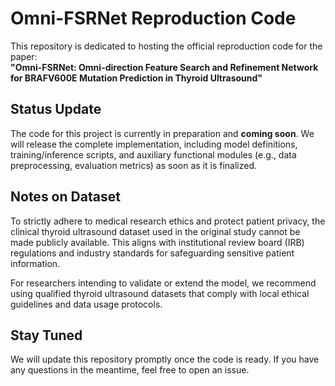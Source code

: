 # Omni-FSRNet Reproduction Code

This repository is dedicated to hosting the official reproduction code for the paper:  
**"Omni-FSRNet: Omni-direction Feature Search and Refinement Network for BRAFV600E Mutation Prediction in Thyroid Ultrasound"**


## Status Update
The code for this project is currently in preparation and **coming soon**. We will release the complete implementation, including model definitions, training/inference scripts, and auxiliary functional modules (e.g., data preprocessing, evaluation metrics) as soon as it is finalized.


## Notes on Dataset
To strictly adhere to medical research ethics and protect patient privacy, the clinical thyroid ultrasound dataset used in the original study cannot be made publicly available. This aligns with institutional review board (IRB) regulations and industry standards for safeguarding sensitive patient information.  

For researchers intending to validate or extend the model, we recommend using qualified thyroid ultrasound datasets that comply with local ethical guidelines and data usage protocols.


## Stay Tuned
We will update this repository promptly once the code is ready. If you have any questions in the meantime, feel free to open an issue. 
